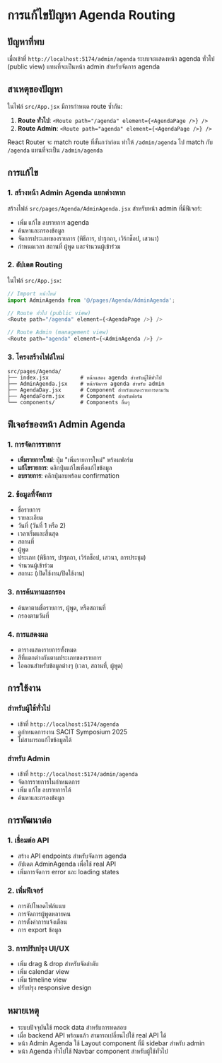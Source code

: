 # การแก้ไขปัญหา Agenda Routing

## ปัญหาที่พบ
เมื่อเข้าที่ `http://localhost:5174/admin/agenda` ระบบจะแสดงหน้า agenda ทั่วไป (public view) แทนที่จะเป็นหน้า admin สำหรับจัดการ agenda

## สาเหตุของปัญหา
ในไฟล์ `src/App.jsx` มีการกำหนด route ซ้ำกัน:

1. **Route ทั่วไป**: `<Route path="/agenda" element={<AgendaPage />} />`
2. **Route Admin**: `<Route path="agenda" element={<AgendaPage />} />`

React Router จะ match route ที่สั้นกว่าก่อน ทำให้ `/admin/agenda` ไป match กับ `/agenda` แทนที่จะเป็น `/admin/agenda`

## การแก้ไข

### 1. สร้างหน้า Admin Agenda แยกต่างหาก
สร้างไฟล์ `src/pages/Agenda/AdminAgenda.jsx` สำหรับหน้า admin ที่มีฟีเจอร์:
- เพิ่ม แก้ไข ลบรายการ agenda
- ค้นหาและกรองข้อมูล
- จัดการประเภทของรายการ (พิธีการ, ปาฐกถา, เวิร์กช็อป, เสวนา)
- กำหนดเวลา สถานที่ ผู้พูด และจำนวนผู้เข้าร่วม

### 2. อัปเดต Routing
ในไฟล์ `src/App.jsx`:

```javascript
// Import หน้าใหม่
import AdminAgenda from '@/pages/Agenda/AdminAgenda';

// Route ทั่วไป (public view)
<Route path="/agenda" element={<AgendaPage />} />

// Route Admin (management view)
<Route path="agenda" element={<AdminAgenda />} />
```

### 3. โครงสร้างไฟล์ใหม่
```
src/pages/Agenda/
├── index.jsx          # หน้าแสดง agenda สำหรับผู้ใช้ทั่วไป
├── AdminAgenda.jsx    # หน้าจัดการ agenda สำหรับ admin
├── AgendaDay.jsx      # Component สำหรับแสดงรายการตามวัน
├── AgendaForm.jsx     # Component สำหรับฟอร์ม
└── components/        # Components อื่นๆ
```

## ฟีเจอร์ของหน้า Admin Agenda

### 1. การจัดการรายการ
- **เพิ่มรายการใหม่**: ปุ่ม "เพิ่มรายการใหม่" พร้อมฟอร์ม
- **แก้ไขรายการ**: คลิกปุ่มแก้ไขเพื่อแก้ไขข้อมูล
- **ลบรายการ**: คลิกปุ่มลบพร้อม confirmation

### 2. ข้อมูลที่จัดการ
- ชื่อรายการ
- รายละเอียด
- วันที่ (วันที่ 1 หรือ 2)
- เวลาเริ่มและสิ้นสุด
- สถานที่
- ผู้พูด
- ประเภท (พิธีการ, ปาฐกถา, เวิร์กช็อป, เสวนา, การประชุม)
- จำนวนผู้เข้าร่วม
- สถานะ (เปิดใช้งาน/ปิดใช้งาน)

### 3. การค้นหาและกรอง
- ค้นหาตามชื่อรายการ, ผู้พูด, หรือสถานที่
- กรองตามวันที่

### 4. การแสดงผล
- ตารางแสดงรายการทั้งหมด
- สีที่แตกต่างกันตามประเภทของรายการ
- ไอคอนสำหรับข้อมูลต่างๆ (เวลา, สถานที่, ผู้พูด)

## การใช้งาน

### สำหรับผู้ใช้ทั่วไป
- เข้าที่ `http://localhost:5174/agenda`
- ดูกำหนดการงาน SACIT Symposium 2025
- ไม่สามารถแก้ไขข้อมูลได้

### สำหรับ Admin
- เข้าที่ `http://localhost:5174/admin/agenda`
- จัดการรายการในกำหนดการ
- เพิ่ม แก้ไข ลบรายการได้
- ค้นหาและกรองข้อมูล

## การพัฒนาต่อ

### 1. เชื่อมต่อ API
- สร้าง API endpoints สำหรับจัดการ agenda
- อัปเดต AdminAgenda เพื่อใช้ real API
- เพิ่มการจัดการ error และ loading states

### 2. เพิ่มฟีเจอร์
- การอัปโหลดไฟล์แนบ
- การจัดการผู้พูดหลายคน
- การตั้งค่าการแจ้งเตือน
- การ export ข้อมูล

### 3. การปรับปรุง UI/UX
- เพิ่ม drag & drop สำหรับจัดลำดับ
- เพิ่ม calendar view
- เพิ่ม timeline view
- ปรับปรุง responsive design

## หมายเหตุ
- ระบบปัจจุบันใช้ mock data สำหรับการทดสอบ
- เมื่อ backend API พร้อมแล้ว สามารถเปลี่ยนไปใช้ real API ได้
- หน้า Admin Agenda ใช้ Layout component ที่มี sidebar สำหรับ admin
- หน้า Agenda ทั่วไปใช้ Navbar component สำหรับผู้ใช้ทั่วไป 